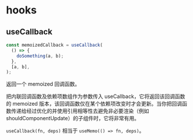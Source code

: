 # hooks

## useCallback

```jsx
const memoizedCallback = useCallback(
  () => {
    doSomething(a, b);
  },
  [a, b],
);
```

返回一个 memoized 回调函数。

把内联回调函数及依赖项数组作为参数传入 useCallback，它将返回该回调函数的 memoized 版本，该回调函数仅在某个依赖项改变时才会更新。当你把回调函数传递给经过优化的并使用引用相等性去避免非必要渲染（例如 shouldComponentUpdate）的子组件时，它将非常有用。

`useCallback(fn, deps)` 相当于 `useMemo(() => fn, deps)`。
